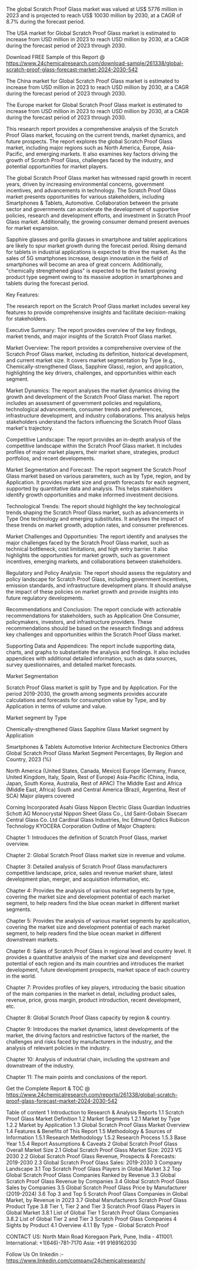The global Scratch Proof Glass market was valued at US$ 5776 million in 2023 and is projected to reach US$ 10030 million by 2030, at a CAGR of 8.7% during the forecast period.

The USA market for Global Scratch Proof Glass  market is estimated to increase from USD million in 2023 to reach USD million by 2030, at a CAGR during the forecast period of 2023 through 2030.

Download FREE Sample of this Report @ https://www.24chemicalresearch.com/download-sample/261338/global-scratch-proof-glass-forecast-market-2024-2030-542

The China market for Global Scratch Proof Glass  market is estimated to increase from USD million in 2023 to reach USD million by 2030, at a CAGR during the forecast period of 2023 through 2030.

The Europe market for Global Scratch Proof Glass  market is estimated to increase from USD million in 2023 to reach USD million by 2030, at a CAGR during the forecast period of 2023 through 2030.

This research report provides a comprehensive analysis of the Scratch Proof Glass market, focusing on the current trends, market dynamics, and future prospects. The report explores the global Scratch Proof Glass market, including major regions such as North America, Europe, Asia-Pacific, and emerging markets. It also examines key factors driving the growth of Scratch Proof Glass, challenges faced by the industry, and potential opportunities for market players.

The global Scratch Proof Glass market has witnessed rapid growth in recent years, driven by increasing environmental concerns, government incentives, and advancements in technology. The Scratch Proof Glass market presents opportunities for various stakeholders, including Smartphones & Tablets, Automotive. Collaboration between the private sector and governments can accelerate the development of supportive policies, research and development efforts, and investment in Scratch Proof Glass market. Additionally, the growing consumer demand present avenues for market expansion.

Sapphire glasses and gorilla glasses in smartphone and tablet applications are likely to spur market growth during the forecast period. Rising demand for tablets in industrial applications is expected to drive the market. As the sales of 5G smartphones increase, design innovation in the field of smartphones will become an area of great concern. Additionally, "chemically strengthened glass" is expected to be the fastest growing product type segment owing to its massive adoption in smartphones and tablets during the forecast period.

Key Features:

The research report on the Scratch Proof Glass market includes several key features to provide comprehensive insights and facilitate decision-making for stakeholders.

Executive Summary: The report provides overview of the key findings, market trends, and major insights of the Scratch Proof Glass market.

Market Overview: The report provides a comprehensive overview of the Scratch Proof Glass market, including its definition, historical development, and current market size. It covers market segmentation by Type (e.g., Chemically-strengthened Glass, Sapphire Glass), region, and application, highlighting the key drivers, challenges, and opportunities within each segment.

Market Dynamics: The report analyses the market dynamics driving the growth and development of the Scratch Proof Glass market. The report includes an assessment of government policies and regulations, technological advancements, consumer trends and preferences, infrastructure development, and industry collaborations. This analysis helps stakeholders understand the factors influencing the Scratch Proof Glass market's trajectory.

Competitive Landscape: The report provides an in-depth analysis of the competitive landscape within the Scratch Proof Glass market. It includes profiles of major market players, their market share, strategies, product portfolios, and recent developments.

Market Segmentation and Forecast: The report segment the Scratch Proof Glass market based on various parameters, such as by Type, region, and by Application. It provides market size and growth forecasts for each segment, supported by quantitative data and analysis. This helps stakeholders identify growth opportunities and make informed investment decisions.

Technological Trends: The report should highlight the key technological trends shaping the Scratch Proof Glass market, such as advancements in Type One technology and emerging substitutes. It analyses the impact of these trends on market growth, adoption rates, and consumer preferences.

Market Challenges and Opportunities: The report identify and analyses the major challenges faced by the Scratch Proof Glass market, such as technical bottleneck, cost limitations, and high entry barrier. It also highlights the opportunities for market growth, such as government incentives, emerging markets, and collaborations between stakeholders.

Regulatory and Policy Analysis: The report should assess the regulatory and policy landscape for Scratch Proof Glass, including government incentives, emission standards, and infrastructure development plans. It should analyse the impact of these policies on market growth and provide insights into future regulatory developments.

Recommendations and Conclusion: The report conclude with actionable recommendations for stakeholders, such as Application One Consumer, policymakers, investors, and infrastructure providers. These recommendations should be based on the research findings and address key challenges and opportunities within the Scratch Proof Glass market.

Supporting Data and Appendices: The report include supporting data, charts, and graphs to substantiate the analysis and findings. It also includes appendices with additional detailed information, such as data sources, survey questionnaires, and detailed market forecasts.

Market Segmentation

Scratch Proof Glass market is split by Type and by Application. For the period 2019-2030, the growth among segments provides accurate calculations and forecasts for consumption value by Type, and by Application in terms of volume and value.

Market segment by Type

Chemically-strengthened Glass
Sapphire Glass
Market segment by Application

Smartphones & Tablets
Automotive
Interior Architecture
Electronics
Others
Global Scratch Proof Glass Market Segment Percentages, By Region and Country, 2023 (%)

North America (United States, Canada, Mexico)
Europe (Germany, France, United Kingdom, Italy, Spain, Rest of Europe)
Asia-Pacific (China, India, Japan, South Korea, Australia, Rest of APAC)
The Middle East and Africa (Middle East, Africa)
South and Central America (Brazil, Argentina, Rest of SCA)
Major players covered

Corning Incorporated
Asahi Glass
Nippon Electric Glass
Guardian Industries
Schott AG
Monocrystal
Nippon Sheet Glass Co., Ltd
Saint-Gobain
Sisecam
Central Glass Co. Ltd
Cardinal Glass Industries, Inc
Edmund Optics
Rubicon Technology
KYOCERA Corporation
Outline of Major Chapters:

Chapter 1: Introduces the definition of Scratch Proof Glass, market overview.

Chapter 2: Global Scratch Proof Glass market size in revenue and volume.

Chapter 3: Detailed analysis of Scratch Proof Glass manufacturers competitive landscape, price, sales and revenue market share, latest development plan, merger, and acquisition information, etc.

Chapter 4: Provides the analysis of various market segments by type, covering the market size and development potential of each market segment, to help readers find the blue ocean market in different market segments.

Chapter 5: Provides the analysis of various market segments by application, covering the market size and development potential of each market segment, to help readers find the blue ocean market in different downstream markets.

Chapter 6: Sales of Scratch Proof Glass in regional level and country level. It provides a quantitative analysis of the market size and development potential of each region and its main countries and introduces the market development, future development prospects, market space of each country in the world.

Chapter 7: Provides profiles of key players, introducing the basic situation of the main companies in the market in detail, including product sales, revenue, price, gross margin, product introduction, recent development, etc.

Chapter 8: Global Scratch Proof Glass capacity by region & country.

Chapter 9: Introduces the market dynamics, latest developments of the market, the driving factors and restrictive factors of the market, the challenges and risks faced by manufacturers in the industry, and the analysis of relevant policies in the industry.

Chapter 10: Analysis of industrial chain, including the upstream and downstream of the industry.

Chapter 11: The main points and conclusions of the report.

Get the Complete Report & TOC @ https://www.24chemicalresearch.com/reports/261338/global-scratch-proof-glass-forecast-market-2024-2030-542

Table of content
1 Introduction to Research & Analysis Reports
1.1 Scratch Proof Glass Market Definition
1.2 Market Segments
1.2.1 Market by Type
1.2.2 Market by Application
1.3 Global Scratch Proof Glass Market Overview
1.4 Features & Benefits of This Report
1.5 Methodology & Sources of Information
1.5.1 Research Methodology
1.5.2 Research Process
1.5.3 Base Year
1.5.4 Report Assumptions & Caveats
2 Global Scratch Proof Glass Overall Market Size
2.1 Global Scratch Proof Glass Market Size: 2023 VS 2030
2.2 Global Scratch Proof Glass Revenue, Prospects & Forecasts: 2019-2030
2.3 Global Scratch Proof Glass Sales: 2019-2030
3 Company Landscape
3.1 Top Scratch Proof Glass Players in Global Market
3.2 Top Global Scratch Proof Glass Companies Ranked by Revenue
3.3 Global Scratch Proof Glass Revenue by Companies
3.4 Global Scratch Proof Glass Sales by Companies
3.5 Global Scratch Proof Glass Price by Manufacturer (2019-2024)
3.6 Top 3 and Top 5 Scratch Proof Glass Companies in Global Market, by Revenue in 2023
3.7 Global Manufacturers Scratch Proof Glass Product Type
3.8 Tier 1, Tier 2 and Tier 3 Scratch Proof Glass Players in Global Market
3.8.1 List of Global Tier 1 Scratch Proof Glass Companies
3.8.2 List of Global Tier 2 and Tier 3 Scratch Proof Glass Companies
4 Sights by Product
4.1 Overview
4.1.1 By Type - Global Scratch Proof

CONTACT US:
North Main Road Koregaon Park, Pune, India - 411001.
International: +1(646)-781-7170
Asia: +91 9169162030

Follow Us On linkedin :- https://www.linkedin.com/company/24chemicalresearch/
